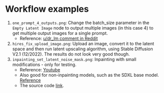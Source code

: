 # Workflow examples

1. `one_prompt_4_outputs.png`: Change the batch_size parameter in the `Empty Latent Image` node to output multiple images (in this case 4) to get multiple output images for a single prompt.
    - Reference: [u/dr_lm comment in Reddit](https://www.reddit.com/r/comfyui/comments/19eh7hm/comment/kjctlgn/?utm_source=share&utm_medium=web3x&utm_name=web3xcss&utm_term=1&utm_content=share_button)
2. `hires_fix_upload_image.png`: Upload an image, convert it to the latent space and then run latent upscaling algorithm, using Stable Diffusion V2.1 (12/2022). The results do not look very good though.
3. `inpainting_set_latent_noise_mask.png`: Inpainting with small modifications - only for testing.
    - Reference: [Youtube](https://www.youtube.com/watch?v=g9JXx4ik_rc)
    - Also good for non-inpainting models, such as the SDXL base model. [Reference](https://www.reddit.com/r/comfyui/comments/16uqvfe/how_do_i_change_the_masked_area_more_than_with/)
    - The source code [link](https://github.com/comfyanonymous/ComfyUI/blob/d7897fff2cfd38eac051fbc958a6f944bdf68cc9/nodes.py#L1309).
